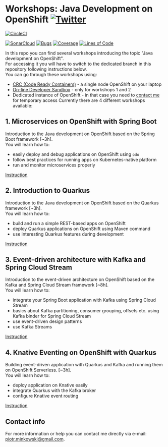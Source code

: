 # Workshops: Java Development on OpenShift [![Twitter](https://img.shields.io/twitter/follow/piotr_minkowski.svg?style=social&logo=twitter&label=Follow%20Me)](https://twitter.com/piotr_minkowski)

[![CircleCI](https://circleci.com/gh/piomin/openshift-quickstart.svg?style=svg)](https://circleci.com/gh/piomin/openshift-quickstart)

[![SonarCloud](https://sonarcloud.io/images/project_badges/sonarcloud-black.svg)](https://sonarcloud.io/dashboard?id=piomin_openshift-quickstart)
[![Bugs](https://sonarcloud.io/api/project_badges/measure?project=piomin_openshift-quickstart&metric=bugs)](https://sonarcloud.io/dashboard?id=piomin_openshift-quickstart)
[![Coverage](https://sonarcloud.io/api/project_badges/measure?project=piomin_openshift-quickstart&metric=coverage)](https://sonarcloud.io/dashboard?id=piomin_openshift-quickstart)
[![Lines of Code](https://sonarcloud.io/api/project_badges/measure?project=piomin_openshift-quickstart&metric=ncloc)](https://sonarcloud.io/dashboard?id=piomin_openshift-quickstart)


In this repo you can find several workshops introducing the topic "Java development on OpenShift". \
For accessing it you will have to switch to the dedicated branch in this repository following instructions below. \
You can go through these workshops using:
* [CRC (Code Ready Containers)](https://console.redhat.com/openshift/create/local) - a single node OpenShift on your laptop
* [On-line Developer Sandbox](https://developers.redhat.com/developer-sandbox/get-started) - only for workshops 1 and 2
* Dedicated instance of OpenShift - in that case you need to [contact me](#contact-info) for temporary access 
Currently there are 4 different workshops available:

## 1. Microservices on OpenShift with Spring Boot
Introduction to the Java development on OpenShift based on the Spring Boot framework [~3h]. \
You will learn how to:
- easily deploy and debug applications on OpenShift using `odo`
- follow best practices for running apps on Kubernetes-native platform
- run and monitor microservices properly

[Instruction](https://github.com/piomin/openshift-quickstart/tree/workshops/micro-springboot)

## 2. Introduction to Quarkus
Introduction to the Java development on OpenShift based on the Quarkus framework [~3h]. \
You will learn how to:
- build and run a simple REST-based apps on OpenShift
- deploy Quarkus applications on OpenShift using Maven command
- use interesting Quarkus features during development

[Instruction](https://github.com/piomin/openshift-quickstart/tree/master/basic-with-db)

## 3. Event-driven architecture with Kafka and Spring Cloud Stream
Introduction to the event-driven architecture on OpenShift based on the Kafka and Spring Cloud Stream framework [~8h]. \
You will learn how to:
- integrate your Spring Boot application with Kafka using Spring Cloud Stream
- basics about Kafka partitioning, consumer grouping, offsets etc. using Kafka binder for Spring Cloud Stream
- use event-driven design patterns
- use Kafka Streams

[Instruction](https://github.com/piomin/openshift-quickstart/tree/event-driven/event-driven)

## 4. Knative Eventing on OpenShift with Quarkus
Building event-driven application with Quarkus and Kafka and running them on OpenShift Serverless. [~3h]. \
You will learn how to:
- deploy application on Knative easily
- integrate Quarkus with the Kafka broker
- configure Knative event routing

[Instruction](https://github.com/piomin/openshift-quickstart/tree/serverless/serverless)

## Contact info
For more information or help you can contact me directly via e-mail: piotr.minkowski@gmail.com.